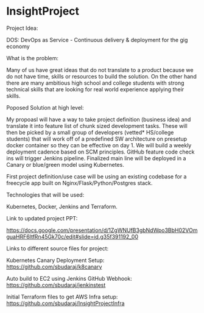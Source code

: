 # InsightProject

Project Idea:

DOS: DevOps as Service - Continuous delivery & deployment for the gig economy


What is the problem:

Many of us have great ideas that do not translate to a product because we do not have time, skills or resources to build the solution. On the other hand there are many ambitious high school and college students with strong technical skills that are looking for real world experience applying their skills.  

Poposed Solution at high level:

My propoasl will have a  way to take project definition (business idea) and translate it into  feature list of chunk sized development tasks. These will then be picked by a small group of developers (vetted* HS/college students) that will work off of a predefined SW architecture on presetup docker container so they can be effective on day 1.  We will build a weekly deployment cadence based on SCM principles. GitHub feature code check ins will trigger Jenkins pipeline. Finalized main line will be deployed in a Canary or blue/green model using Kubernetes.

First project definition/use case will be using an existing codebase for a freecycle app built on Nginx/Flask/Python/Postgres stack.

Technologies that will be used:

Kubernetes, Docker, Jenkins and Terraform.


Link to updated project PPT:

https://docs.google.com/presentation/d/1ZgWNUfB3gbNdWpo3BbH02VOmguaHRF6ltfRn45Gk70c/edit#slide=id.g35f391192_00

Links to different source files for project:

Kubernetes Canary Deployment Setup: https://github.com/sbudaraj/k8canary

Auto build to EC2 using Jenkins GitHub Webhook: https://github.com/sbudaraj/jenkinstest

Initial Terraform files to get AWS Infra setup: https://github.com/sbudaraj/InsightProjectInfra
